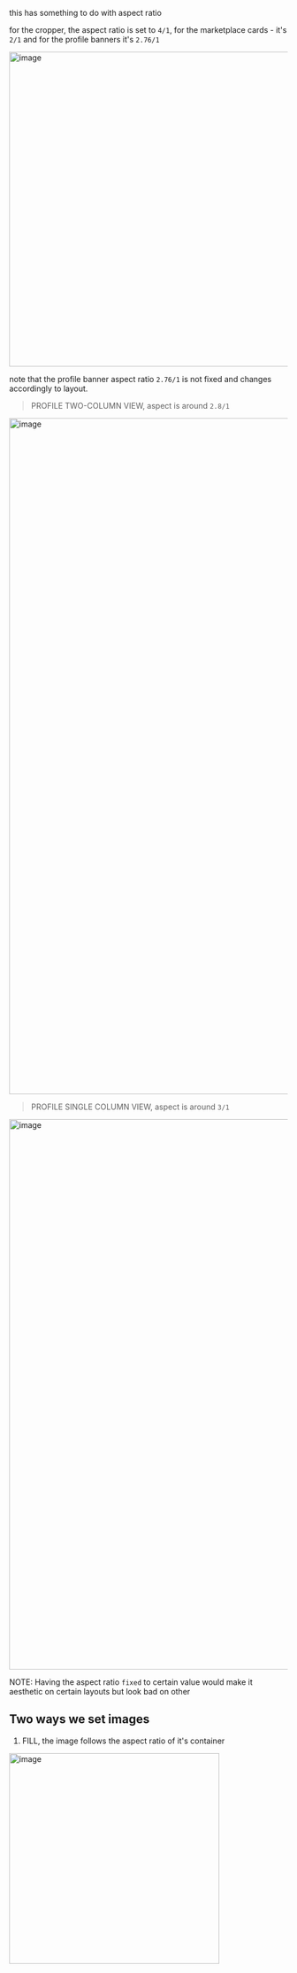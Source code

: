 this has something to do with aspect ratio

for the cropper, the aspect ratio is set to `4/1`, for the marketplace cards - it's `2/1`
and for the profile banners it's `2.76/1`

<img width="568" alt="image" src="https://user-images.githubusercontent.com/89639563/197445676-4b5d6648-9f35-42ad-a6fe-c3d9a11f2c27.png">

note that the profile banner aspect ratio `2.76/1` is not fixed and changes accordingly to layout. 
> PROFILE TWO-COLUMN VIEW, aspect is around `2.8/1`

<img width="1220" alt="image" src="https://user-images.githubusercontent.com/89639563/197445817-21a48882-e671-41ae-a3af-cb9fcdef79cf.png">


> PROFILE SINGLE COLUMN VIEW, aspect is around `3/1`

<img width="993" alt="image" src="https://user-images.githubusercontent.com/89639563/197445877-a0a38d2c-124f-430f-87e2-a4ccb70cb2d4.png">


NOTE: Having the aspect ratio `fixed` to certain value would make it aesthetic on certain layouts but look bad on other





## Two ways we set images

1. FILL, the image follows the aspect ratio of it's container

<img width="380" alt="image" src="https://user-images.githubusercontent.com/89639563/197445991-461a8769-abb6-498e-a451-e334686f2dd0.png">


